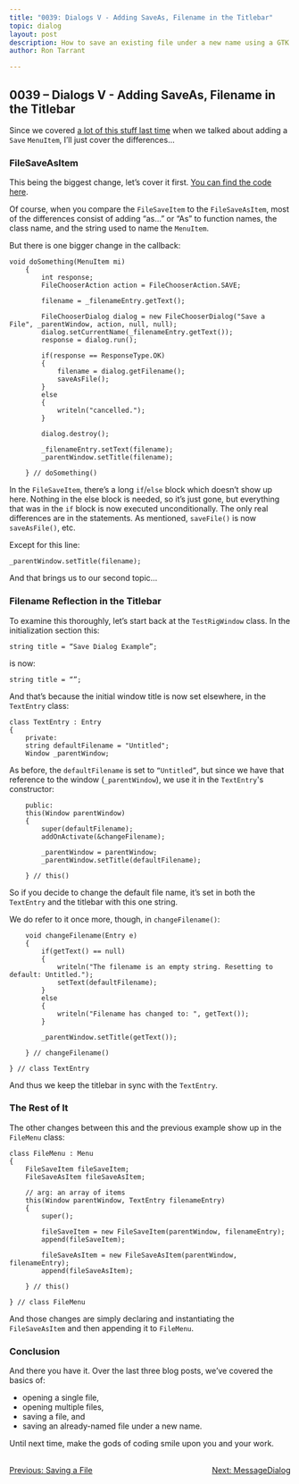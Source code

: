 ```yaml
---
title: "0039: Dialogs V - Adding SaveAs, Filename in the Titlebar"
topic: dialog
layout: post
description: How to save an existing file under a new name using a GTK FileChooserDialog - a D-language tutorial.
author: Ron Tarrant

---
```


## 0039 – Dialogs V - Adding SaveAs, Filename in the Titlebar

Since we covered [a lot of this stuff last time](http://gtkdcoding.com/2019/05/24/0038-file-save-dialog.html) when we talked about adding a `Save` `MenuItem`, I’ll just cover the differences…

### FileSaveAsItem

This being the biggest change, let’s cover it first. [You can find the code here](https://github.com/rontarrant/gtkDcoding/blob/master/013_dialogs/dialog_013_05_file_save_as.d).

Of course, when you compare the `FileSaveItem` to the `FileSaveAsItem`, most of the differences consist of adding “as…” or “As” to function names, the class name, and the string used to name the `MenuItem`.

But there is one bigger change in the callback:

	void doSomething(MenuItem mi)
		{
			int response;
			FileChooserAction action = FileChooserAction.SAVE;
	
			filename = _filenameEntry.getText();
	
			FileChooserDialog dialog = new FileChooserDialog("Save a File", _parentWindow, action, null, null);
			dialog.setCurrentName(_filenameEntry.getText());
			response = dialog.run();
	
			if(response == ResponseType.OK)
			{
				filename = dialog.getFilename();
				saveAsFile();
			}
			else
			{
				writeln("cancelled.");
			}
	
			dialog.destroy();		
	
			_filenameEntry.setText(filename);
			_parentWindow.setTitle(filename);
	
		} // doSomething()

In the `FileSaveItem`, there’s a long `if`/`else` block which doesn’t show up here. Nothing in the else block is needed, so it’s just gone, but everything that was in the `if` block is now executed unconditionally. The only real differences are in the statements. As mentioned, `saveFile()` is now `saveAsFile()`, etc.

Except for this line:

	_parentWindow.setTitle(filename);

And that brings us to our second topic…

### Filename Reflection in the Titlebar

To examine this thoroughly, let’s start back at the `TestRigWindow` class. In the initialization section this:

	string title = “Save Dialog Example”;

is now:

	string title = “”;

And that’s because the initial window title is now set elsewhere, in the `TextEntry` class:

	class TextEntry : Entry
	{
		private:
		string defaultFilename = "Untitled";
		Window _parentWindow;

As before, the `defaultFilename` is set to `“Untitled”`, but since we have that reference to the window (`_parentWindow`), we use it in the `TextEntry`'s constructor:

		public:
		this(Window parentWindow)
		{
			super(defaultFilename);
			addOnActivate(&changeFilename);
			
			_parentWindow = parentWindow;
			_parentWindow.setTitle(defaultFilename);
			
		} // this()

So if you decide to change the default file name, it’s set in both the `TextEntry` and the titlebar with this one string.

We do refer to it once more, though, in `changeFilename()`:

		void changeFilename(Entry e)
		{
			if(getText() == null)
			{
				writeln("The filename is an empty string. Resetting to default: Untitled.");
				setText(defaultFilename);
			}
			else
			{
				writeln("Filename has changed to: ", getText());
			}
	
			_parentWindow.setTitle(getText());
	
		} // changeFilename()
	
	} // class TextEntry

And thus we keep the titlebar in sync with the `TextEntry`.

### The Rest of It

The other changes between this and the previous example show up in the `FileMenu` class:

	class FileMenu : Menu
	{
		FileSaveItem fileSaveItem;
		FileSaveAsItem fileSaveAsItem;
		
		// arg: an array of items
		this(Window parentWindow, TextEntry filenameEntry)
		{
			super();
			
			fileSaveItem = new FileSaveItem(parentWindow, filenameEntry);
			append(fileSaveItem);
	
			fileSaveAsItem = new FileSaveAsItem(parentWindow, filenameEntry);
			append(fileSaveAsItem);
			
		} // this()
		
	} // class FileMenu

And those changes are simply declaring and instantiating the `FileSaveAsItem` and then appending it to `FileMenu`.

### Conclusion

And there you have it. Over the last three blog posts, we’ve covered the basics of:

- opening a single file,
- opening multiple files,
- saving a file, and
- saving an already-named file under a new name.

Until next time, make the gods of coding smile upon you and your work.


<BR>
<div style="float: left;">
	<a href="/2019/05/24/0038-file-save-dialog.html">Previous: Saving a File</a>
</div>
<div style="float: right;">
	<a href="/2019/05/31/0040-messagedialog.html">Next: MessageDialog</a>
</div>
<BR>
